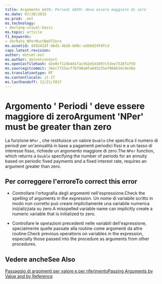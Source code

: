 ```yaml
---
title: Argomento &#39; Periodi &#39; deve essere maggiore di zero
ms.date: 07/20/2015
ms.prod: .net
ms.technology:
- devlang-visual-basic
ms.topic: article
f1_keywords:
- vbrRate_NPerMustBeGTZero
ms.assetid: d49242df-dbd1-4b26-bd8c-ed56d24fdfcd
caps.latest.revision: 
author: dotnet-bot
ms.author: dotnetcontent
ms.openlocfilehash: d2e0cf124b4d1fac562e5d1697c53ee7328fa759
ms.sourcegitcommit: 34ec7753acf76f90a0fa845235ef06663dc9e36e
ms.translationtype: MT
ms.contentlocale: it-IT
ms.lasthandoff: 12/21/2017
---
```

# <a name="argument-39nper39-must-be-greater-than-zero"></a><span data-ttu-id="95168-102">Argomento &#39; Periodi &#39; deve essere maggiore di zero</span><span class="sxs-lookup"><span data-stu-id="95168-102">Argument &#39;NPer&#39; must be greater than zero</span></span>
<span data-ttu-id="95168-103">La funzione `NPer` , che restituisce un valore `Double` che specifica il numero di periodi per un'annualità in base a pagamenti periodici fissi e a un tasso di interesse fisso, richiede un argomento maggiore di zero.</span><span class="sxs-lookup"><span data-stu-id="95168-103">The `NPer` function, which returns a `Double` specifying the number of periods for an annuity based on periodic fixed payments and a fixed interest rate, requires an argument greater than zero.</span></span>  
  
## <a name="to-correct-this-error"></a><span data-ttu-id="95168-104">Per correggere l'errore</span><span class="sxs-lookup"><span data-stu-id="95168-104">To correct this error</span></span>  
  
-   <span data-ttu-id="95168-105">Controllare l'ortografia degli argomenti nell'espressione.</span><span class="sxs-lookup"><span data-stu-id="95168-105">Check the spelling of arguments in the expression.</span></span> <span data-ttu-id="95168-106">Un nome di variabile scritto in modo non corretto può creare implicitamente una variabile numerica inizializzata su zero.</span><span class="sxs-lookup"><span data-stu-id="95168-106">A misspelled variable name can implicitly create a numeric variable that is initialized to zero.</span></span>  
  
-   <span data-ttu-id="95168-107">Controllare le operazioni precedenti nelle variabili dell'espressione, specialmente quelle passate alla routine come argomenti da altre routine.</span><span class="sxs-lookup"><span data-stu-id="95168-107">Check previous operations on variables in the expression, especially those passed into the procedure as arguments from other procedures.</span></span>  
  
## <a name="see-also"></a><span data-ttu-id="95168-108">Vedere anche</span><span class="sxs-lookup"><span data-stu-id="95168-108">See Also</span></span>  
 [<span data-ttu-id="95168-109">Passaggio di argomenti per valore e per riferimento</span><span class="sxs-lookup"><span data-stu-id="95168-109">Passing Arguments by Value and by Reference</span></span>](../../visual-basic/programming-guide/language-features/procedures/passing-arguments-by-value-and-by-reference.md)
